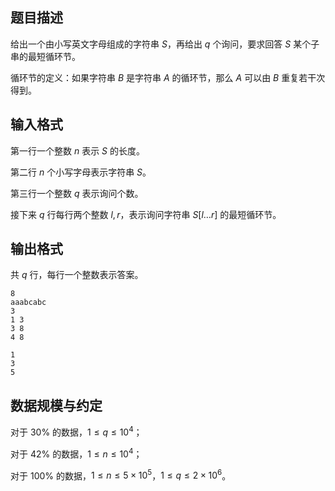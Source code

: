 ## 题目描述

给出一个由小写英文字母组成的字符串 $S$，再给出 $q$ 个询问，要求回答 $S$ 某个子串的最短循环节。

循环节的定义：如果字符串 $B$ 是字符串 $A$ 的循环节，那么 $A$ 可以由 $B$ 重复若干次得到。


## 输入格式

第一行一个整数 $n$ 表示 $S$ 的长度。

第二行 $n$ 个小写字母表示字符串 $S$。

第三行一个整数 $q$ 表示询问个数。

接下来 $q$ 行每行两个整数 $l,r$，表示询问字符串 $S[l\dots r]$ 的最短循环节。

## 输出格式

共 $q$ 行，每行一个整数表示答案。

```input1
8
aaabcabc
3
1 3
3 8
4 8
```

```output1
1
3
5
```

## 数据规模与约定

对于 $30\%$ 的数据，$1\leq q\leq 10^4$；

对于 $42\%$ 的数据，$1\leq n\leq 10^4$；

对于 $100\%$ 的数据，$1\leq n\leq 5\times 10^5$，$1\leq q\leq 2\times 10^6$。

